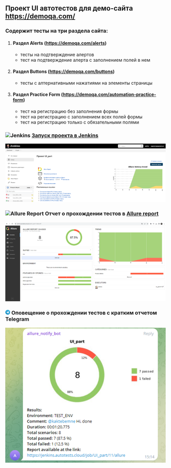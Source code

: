 ## Проект UI автотестов для демо-сайта https://demoqa.com/


### Содержит тесты на три раздела сайта:
1. #### Раздел Alerts (https://demoqa.com/alerts)
   * тесты на подтверждение алертов
   * тест на подтверждение алерта с заполнением полей в нем
2. #### Раздел Buttons (https://demoqa.com/buttons)
    * тесты с алтернативными нажатиями на элементы страницы
3. #### Раздел Practice Form (https://demoqa.com/automation-practice-form)
    * тест на регистрацию без заполнения формы
    * тест на регистрацию с заполнением всех полей формы
    * тест на регистрацию только с обязательными полями

### <img width="3%" title="Jenkins" src="https://avatars.githubusercontent.com/u/2520748?v=4"> [Запуск проекта в Jenkins](https://jenkins.autotests.cloud/job/UI_part/)

![Jenkins_run](test/picture/jenk.png)

### <img width="3%" title="Allure Report" src="https://avatars.githubusercontent.com/u/5879127?s=200&v=4"> Отчет о прохождении тестов в [Allure report](https://jenkins.autotests.cloud/job/UI_part/11/allure/#)
![Overview](test/picture/allure.png)

### <img width="3%" title="Allure Report" src="test/picture/tg.png"> Оповещение о прохождении тестов c кратким отчетом Telegram
![Overview](test/picture/tgtg.png)


